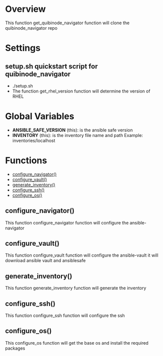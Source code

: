 # Overview

This function get_quibinode_navigator function will clone the quibinode_navigator repo


# Settings

## setup.sh quickstart script for quibinode_navigator
* ./setup.sh 
*  The function get_rhel_version function will determine the version of RHEL


# Global Variables

* **ANSIBLE_SAFE_VERSION** (this): is the ansible safe version
* **INVENTORY** (this): is the inventory file name and path Example: inventories/localhost


# Functions
* [configure_navigator()](#configure_navigator)
* [configure_vault()](#configure_vault)
* [generate_inventory()](#generate_inventory)
* [configure_ssh()](#configure_ssh)
* [configure_os()](#configure_os)


## configure_navigator()

This function configure_navigator function will configure the ansible-navigator

## configure_vault()

This function configure_vault function will configure the ansible-vault it will download ansible vault and ansiblesafe

## generate_inventory()

This function generate_inventory function will generate the inventory

## configure_ssh()

This function configure_ssh function will configure the ssh

## configure_os()

This configure_os function will get the base os and install the required packages


